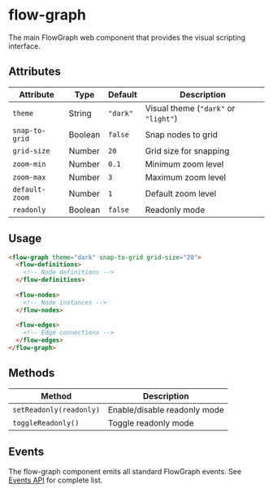 # flow-graph

The main FlowGraph web component that provides the visual scripting interface.

## Attributes

| Attribute | Type | Default | Description |
|-----------|------|---------|-------------|
| `theme` | String | `"dark"` | Visual theme (`"dark"` or `"light"`) |
| `snap-to-grid` | Boolean | `false` | Snap nodes to grid |
| `grid-size` | Number | `20` | Grid size for snapping |
| `zoom-min` | Number | `0.1` | Minimum zoom level |
| `zoom-max` | Number | `3` | Maximum zoom level |
| `default-zoom` | Number | `1` | Default zoom level |
| `readonly` | Boolean | `false` | Readonly mode |

## Usage

```html
<flow-graph theme="dark" snap-to-grid grid-size="20">
  <flow-definitions>
    <!-- Node definitions -->
  </flow-definitions>
  
  <flow-nodes>
    <!-- Node instances -->
  </flow-nodes>
  
  <flow-edges>
    <!-- Edge connections -->
  </flow-edges>
</flow-graph>
```

## Methods

| Method | Description |
|--------|-------------|
| `setReadonly(readonly)` | Enable/disable readonly mode |
| `toggleReadonly()` | Toggle readonly mode |

## Events

The flow-graph component emits all standard FlowGraph events. See [Events API](api/events.md) for complete list.
